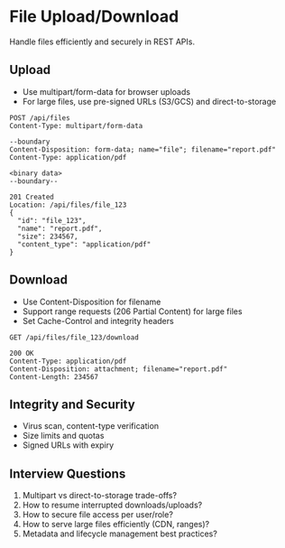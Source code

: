 # File Upload/Download

Handle files efficiently and securely in REST APIs.

## Upload

- Use multipart/form-data for browser uploads
- For large files, use pre-signed URLs (S3/GCS) and direct-to-storage

```http
POST /api/files
Content-Type: multipart/form-data

--boundary
Content-Disposition: form-data; name="file"; filename="report.pdf"
Content-Type: application/pdf

<binary data>
--boundary--

201 Created
Location: /api/files/file_123
{
  "id": "file_123",
  "name": "report.pdf",
  "size": 234567,
  "content_type": "application/pdf"
}
```

## Download

- Use Content-Disposition for filename
- Support range requests (206 Partial Content) for large files
- Set Cache-Control and integrity headers

```http
GET /api/files/file_123/download

200 OK
Content-Type: application/pdf
Content-Disposition: attachment; filename="report.pdf"
Content-Length: 234567
```

## Integrity and Security

- Virus scan, content-type verification
- Size limits and quotas
- Signed URLs with expiry

## Interview Questions

1. Multipart vs direct-to-storage trade-offs?
2. How to resume interrupted downloads/uploads?
3. How to secure file access per user/role?
4. How to serve large files efficiently (CDN, ranges)?
5. Metadata and lifecycle management best practices?
